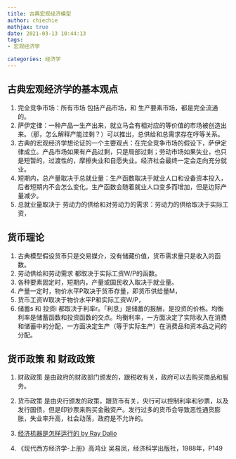 ```yaml
---
title: 古典宏观经济模型
author: chiechie
mathjax: true
date: 2021-03-13 10:44:13
tags:
- 宏观经济学

categories: 经济学
---
```




## 古典宏观经济学的基本观点

1. 完全竞争市场：所有市场 包括产品市场，和 生产要素市场，都是完全流通的。
2. 萨伊定律：一种产品一生产出来，就立马会有相对应的等价值的市场被创造出来。（那，怎么解释产能过剩？）可以推出，总供给和总需求存在哼等关系。
3. 古典的宏观经济学想论证的一个主要观点：在完全竞争市场的假设下，萨伊定律成立。产品市场如果有产品过剩，只是局部过剩；劳动市场如果失业，也只是短暂的，过渡性的，摩擦失业和自愿失业。经济社会最终一定会走向充分就业。
4. 短期内，总产量取决于总就业量：生产函数取决于就业人口和设备资本投入，后者短期内不会怎么变化。生产函数会随着就业人口变多而增加，但是边际产量减少。
5. 总就业量取决于 劳动力的供给和对劳动力的需求：劳动力的供给取决于实际工资，

## 货币理论
1. 古典模型假设货币只是交易媒介，没有储藏价值，货币需求量只是收入的函数。
2. 劳动供给和劳动需求 都取决于实际工资W/P的函数。
3. 各种要素固定时，短期内，产量或国民收入取决于就业量。
4. 产量一定时，物价水平P取决于货币存量，即货币供给量M，
5. 货币工资W取决于物价水平P和实际工资W/P，
6. 储蓄s 和 投资i 都取决于利率r。「利息」是储蓄的报酬，是投资的价格。均衡利率是储蓄函数和投资函数的交点。均衡利率，一方面决定了实际收入在消费和储蓄中的分配，一方面决定生产（等于实际生产）在消费品和资本品之间的分配。





## 货币政策 和 财政政策

1. 财政政策 是由政府的财政部门颁发的，跟税收有关，政府可以去购买商品和服务。
2. 货币政策 是由央行颁发的政策，跟货币有关，央行可以控制利率和钞票，以及发行国债，但是印钞票来购买金融资产。发行过多的货币会导致恶性通货膨胀，失业率升高，社会动荡，政府是不允许的。




1. [经济机器是怎样运行的 by Ray Dalio](https://www.bilibili.com/video/BV15s411b7xr?t=1845)
2. 《现代西方经济学-上册》高鸿业 吴易凤，经济科学出版社，1988年，P149